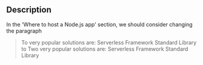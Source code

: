 ## Description
In the 'Where to host a Node.js app' section, we should consider changing the paragraph

 > To very popular solutions are:
          Serverless Framework
          Standard Library
 to 
> Two very popular solutions are:
          Serverless Framework
          Standard Library